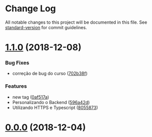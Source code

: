 # Change Log

All notable changes to this project will be documented in this file. See [standard-version](https://github.com/conventional-changelog/standard-version) for commit guidelines.

<a name="1.1.0"></a>
# [1.1.0](https://github.com/denissoliveira/angularEstudo/compare/v0.0.0...v1.1.0) (2018-12-08)


### Bug Fixes

* correção de bug do curso ([702b38f](https://github.com/denissoliveira/angularEstudo/commit/702b38f))


### Features

* new tag ([0af517a](https://github.com/denissoliveira/angularEstudo/commit/0af517a))
* Personalizando o Backend ([596a42d](https://github.com/denissoliveira/angularEstudo/commit/596a42d))
* Utilizando HTTPS e Typescript ([8055873](https://github.com/denissoliveira/angularEstudo/commit/8055873))



<a name="0.0.0"></a>
# [0.0.0](https://github.com/denissoliveira/angularEstudo/compare/v1.2.0...v0.0.0) (2018-12-04)
